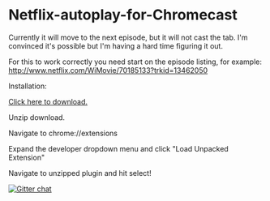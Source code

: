 Netflix-autoplay-for-Chromecast
===============================

Currently it will move to the next episode, but it will not cast the tab. I'm convinced it's possible but I'm having a hard time figuring it out.

For this to work correctly you need start on the episode listing, for example: http://www.netflix.com/WiMovie/70185133?trkid=13462050

Installation:

[Click here to download.](https://github.com/octalmage/Netflix-autoplay-for-Chromecast/zipball/master/)  

Unzip download.

Navigate to chrome://extensions

Expand the developer dropdown menu and click "Load Unpacked Extension"

Navigate to unzipped plugin and hit select!


[![Gitter chat](https://badges.gitter.im/octalmage/Netflix-autoplay-for-Chromecast.png)](https://gitter.im/octalmage/Netflix-autoplay-for-Chromecast)
